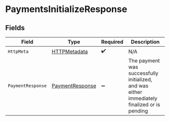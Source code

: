 # PaymentsInitializeResponse


## Fields

| Field                                                                                        | Type                                                                                         | Required                                                                                     | Description                                                                                  |
| -------------------------------------------------------------------------------------------- | -------------------------------------------------------------------------------------------- | -------------------------------------------------------------------------------------------- | -------------------------------------------------------------------------------------------- |
| `HttpMeta`                                                                                   | [HTTPMetadata](../../Models/Components/HTTPMetadata.md)                                      | :heavy_check_mark:                                                                           | N/A                                                                                          |
| `PaymentResponse`                                                                            | [PaymentResponse](../../Models/Components/PaymentResponse.md)                                | :heavy_minus_sign:                                                                           | The payment was successfully initialized, and was either immediately finalized or is pending |
